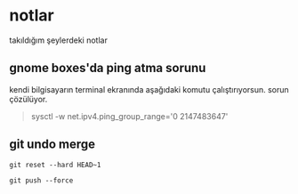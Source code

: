 # notlar
takıldığım şeylerdeki notlar

## gnome boxes'da ping atma sorunu

kendi bilgisayarın terminal ekranında aşağıdaki komutu çalıştırıyorsun. sorun çözülüyor.

> sysctl -w net.ipv4.ping_group_range='0 2147483647'

## git undo merge

```
git reset --hard HEAD~1
```
```
git push --force
```
